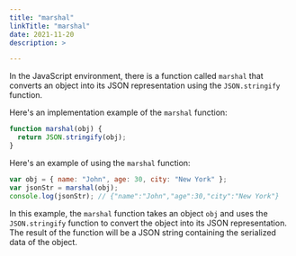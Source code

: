 ```yaml
---
title: "marshal"
linkTitle: "marshal"
date: 2021-11-20
description: >

---
```


In the JavaScript environment, there is a function called `marshal` that converts an object into its JSON representation using the `JSON.stringify` function.

Here's an implementation example of the `marshal` function:

```javascript
function marshal(obj) {
  return JSON.stringify(obj);
}
```

Here's an example of using the `marshal` function:

```javascript
var obj = { name: "John", age: 30, city: "New York" };
var jsonStr = marshal(obj);
console.log(jsonStr); // {"name":"John","age":30,"city":"New York"}
```

In this example, the `marshal` function takes an object `obj` and uses the `JSON.stringify` function to convert the object into its JSON representation. The result of the function will be a JSON string containing the serialized data of the object.
